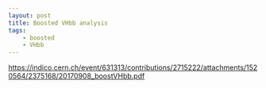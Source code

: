 ```yaml
---
layout: post
title: Boosted VHbb analysis
tags: 
    - boosted
    - VHbb
---
```


https://indico.cern.ch/event/631313/contributions/2715222/attachments/1520564/2375168/20170908_boostVHbb.pdf

